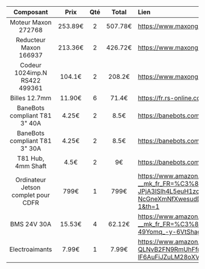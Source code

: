 |Composant|Prix|Qté|Total|Lien|
|:----:|:---:|:---:|:---:|:----|
|Moteur Maxon 272768|253.89€|2|507.78€|https://www.maxongroup.fr/maxon/view/catalog/|
|Reducteur Maxon 166937|213.36€|2|426.72€|https://www.maxongroup.fr/maxon/view/catalog/|
|Codeur 1024imp.N RS422 499361|104.1€|2|208.2€|https://www.maxongroup.fr/maxon/view/catalog/|
|Billes 12.7mm|11.90€|6|71.4€|https://fr.rs-online.com/web/p/billes-porteuses/2006385|
|BaneBots compliant T81 3" 40A|4.25€|2|8.5€|https://banebots.com/banebots-compliant-wheel-3-x-0-8-hub-mount-40a-orange/|
|BaneBots compliant T81 3" 30A|4.25€|2|8.5€|https://banebots.com/banebots-compliant-wheel-3-x-0-8-hub-mount-30a-green/|
|T81 Hub, 4mm Shaft|4.5€|2|9€|https://banebots.com/t81-hub-4mm-shaft/|
|Ordinateur Jetson complet pour CDFR|799€|1|799€|https://www.amazon.fr/Yahboom-Development-Microphone-Intelligence-Ubuntu20-04/dp/B0CDC8V25M/ref=sr_1_1?__mk_fr_FR=%C3%85M%C3%85%C5%BD%C3%95%C3%91&crid=2MMPI6ROE09QA&dib=eyJ2IjoiMSJ9.r36tlX5osV1ZbJhjq5HcspyfoMgOz8wBxo0i0t1p88FJaaOg02_s78EXuHQMm13zBtciLDK66k9dVqhQO98Err3DY25iFP9qdnKNW-TRSgDX_56CsXDbM-vnHEYAAvUDYRzpBpG2sVzSwFQMSCPYhhamCUaaZ-JPjA3ISlh4L5euH1zcB0AxmtQ_I0PhbBY9-NcGneXmNfXwesudDN8G1bZcPflmV1pbWGqZpGMEJn4nt26S6k4PX_rSXO82vPRtwQj_RX59Hcz8BLL_zX1AkseMyUmrFBm2szbTiUcf0Ow.lYybyZnb1AeLKKcIjFG7xtqVhsMIIUV9IoenxROFL5w&dib_tag=se&keywords=nvidia%2Bjetson%2Borion%2Bnx&qid=1727426016&sprefix=nvidia%2Bjetson%2Borin%2Bnx%2Caps%2C102&sr=8-1&th=1|
|BMS 24V 30A|15.53€|4|62.12€|https://www.amazon.fr/DALY-Batterie-protection-d%C3%A9quilibrage-batterie/dp/B09151BX18/ref=sr_1_9?__mk_fr_FR=%C3%85M%C3%85%C5%BD%C3%95%C3%91&crid=2T4IKFB4CMQSY&dib=eyJ2IjoiMSJ9.8P1vge5ijb3VfcnQudGepQYO5l7IEyKWToAaJ4CrrGQzZNl1w2X2D5mEli2xg8bu1kPsUH8w7MvzTW2y4AaxkDdfGc1Isw6f9BqKyDdAZQICz9rySsXpAoRt8VfEGLO4tLCQ2vwSyldn4wn5xLwGivU6ntp2SL6f5NDxzC_XOy36-49Yomq_-y-6VtShagw6c4MQ8SKu4M6M_ZmkQlA802UqeWDBFUg5PyguP9YfRBP2OJ1p3kTF1Xc6FSv-WzTITc2PImjbcH_zqJAdUJ89imEkIF3TvndAPVPkVi3KESU.iV7Xh8ivZHqt9jSqM9hMKI-vyCFBDGHLH7jON5qO1NM&dib_tag=se&keywords=7s+bms+LiPo&qid=1727699876&sprefix=7s+bms+lipo%2Caps%2C230&sr=8-9|
|Electroaimants|7.99€|1|7.99€|https://www.amazon.fr/Namvo-Lot-aimants-KK-P20-%C3%A9lectromagn%C3%A9tiques/dp/B08NYFX8BV/ref=sr_1_7?__mk_fr_FR=%C3%85M%C3%85%C5%BD%C3%95%C3%91&crid=2NSZZL02C8D78&dib=eyJ2IjoiMSJ9.5my9mpYyd0TOkYi-Qs16JH3ppyq_EMglw5Tqosw_JI_aoclNsSd0xDE2Yb0aY9EuE-QLNvB2FN9RmUhFfqKjNSQwIM7WoQz-OFJTmRJ6kXfl30tUUY-hlzWR_8CiSv7VBGKBx6_qQBM6QoBjzgp6--WKq8112IvPgmkTymtv8u9VElr0hdNrZoteIoujAaa9iOMGMqhlbks-2DGnJ-50HgJWkXkJLHuC-JF4iqKarnDYDSJnvKBbX7hfUJncruXa8Nt9hSatC52uUdgmOZDfkj5qEqySGfG4lR98nk3mmdw.897IT0K4AkaAw4i2ySv5-lF6AuFiJZuLM28oXVHgvr4&dib_tag=se&keywords=electro+aimant&qid=1727722006&sprefix=electro%2Caps%2C87&sr=8-7|
